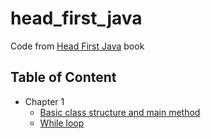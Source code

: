 # head_first_java

Code from [Head First Java](https://www.amazon.com/Head-First-Java-Kathy-Sierra/dp/0596009208) book

## Table of Content

- Chapter 1
  - [Basic class structure and main method](chapter1/MyFirstApp.java)
  - [While loop](chapter1/WhileExample.java)
